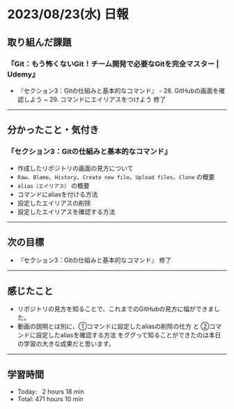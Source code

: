 # 2023/08/23(水) 日報

## 取り組んだ課題
### 『Git：もう怖くないGit！チーム開発で必要なGitを完全マスター | Udemy』
- 『セクション3：Gitの仕組みと基本的なコマンド』 - 28. GitHubの画面を確認しよう ~ 29. コマンドにエイリアスをつけよう 修了
---

## 分かったこと・気付き
### 『セクション3：Gitの仕組みと基本的なコマンド』
- 作成したリポジトリの画面の見方について
- `Raw`、`Blame`、`History`、`Create new file`、`Upload files`、`Clone` の概要
- `alias（エイリアス）` の概要
- コマンドにaliasを付ける方法
- 設定したエイリアスの削除
- 設定したエイリアスを確認する方法
---

## 次の目標
- 『セクション3：Gitの仕組みと基本的なコマンド』 修了
---

## 感じたこと
- リポジトリの見方を知ることで、これまでのGitHubの見方に幅ができました。
- 動画の説明とは別に、①コマンドに設定したaliasの削除の仕方 と ②コマンドに設定したaliasを確認する方法 をググって知ることができたのは本日の学習の大きな成果だと思います。
---

## 学習時間
- Today:&nbsp;&nbsp; 2 hours 18 min
- Total: 471 hours 10 min
